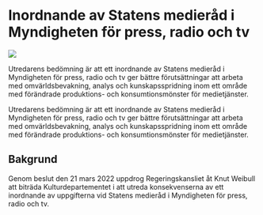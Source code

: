 # Inordnande av Statens medieråd i Myndigheten för press, radio och tv

![](/contentassets/a0353de6b5504ef4915ac14cf0469c28/ds202217_200x150.jpg?width=150&quality=85)

Utredarens bedömning är att ett inordnande av Statens medieråd i Myndigheten för press, radio och tv ger bättre förutsättningar att arbeta med omvärldsbevakning, analys och kunskapsspridning inom ett område med förändrade produktions- och konsumtionsmönster för medietjänster.

Utredarens bedömning är att ett inordnande av Statens medieråd i Myndigheten för press, radio och tv ger bättre förutsättningar att arbeta med omvärldsbevakning, analys och kunskapsspridning inom ett område med förändrade produktions- och konsumtionsmönster för medietjänster.

## Bakgrund

Genom beslut den 21 mars 2022 uppdrog Regeringskansliet åt Knut Weibull att biträda Kulturdepartementet i att utreda konsekvenserna av ett inordnande av uppgifterna vid Statens medieråd i Myndigheten för press, radio och tv.
